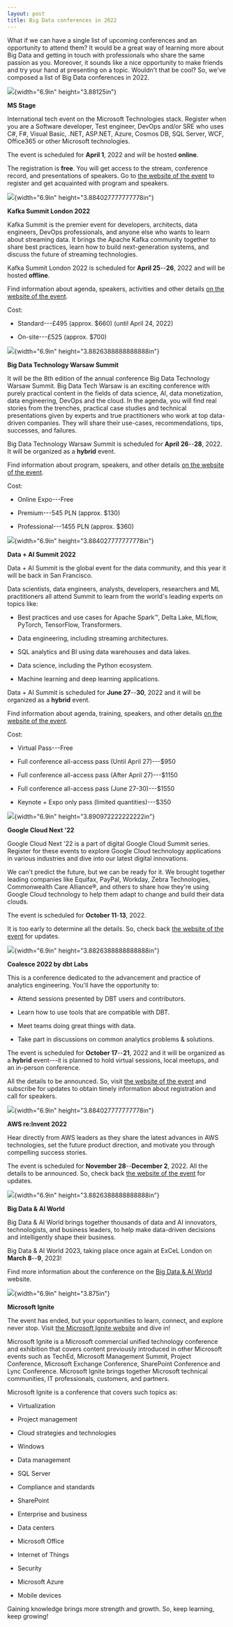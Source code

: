 ```yaml
---
layout: post
title: Big Data conferences in 2022
---
```


What if we can have a single list of upcoming conferences and an
opportunity to attend them? It would be a great way of learning more
about Big Data and getting in touch with professionals who share the
same passion as you. Moreover, it sounds like a nice opportunity to make
friends and try your hand at presenting on a topic. Wouldn't that be
cool? So, we've composed a list of Big Data conferences in 2022.

![](/imgs/vertopal_01b0d26ff6aa4f048bb7d47299136018/media/image1.jpg){width="6.9in"
height="3.88125in"}

**MS Stage**

International tech event on the Microsoft Technologies stack. Register
when you are a Software developer, Test engineer, DevOps and/or SRE who
uses C\#, F\#, Visual Basic, .NET, ASP.NET, Azure, Cosmos DB, SQL
Server, WCF, Office365 or other Microsoft technologies.

The event is scheduled for **April 1**, 2022 and will be hosted
**online**.

The registration is **free**. You will get access to the stream,
conference record, and presentations of speakers. Go to [the website of
the event](https://msstage.com/) to register and get acquainted with
program and speakers.

![](/imgs/vertopal_01b0d26ff6aa4f048bb7d47299136018/media/image2.jpg){width="6.9in"
height="3.884027777777778in"}

**Kafka Summit London 2022**

Kafka Summit is the premier event for developers, architects, data
engineers, DevOps professionals, and anyone else who wants to learn
about streaming data. It brings the Apache Kafka community together to
share best practices, learn how to build next-generation systems, and
discuss the future of streaming technologies.

Kafka Summit London 2022 is scheduled for **April 25**--**26**, 2022 and
will be hosted **offline**.

Find information about agenda, speakers, activities and other details
[on the website of the
event](https://www.kafka-summit.org/events/kafka-summit-london-2022/about).

Cost:

-   Standard---£495 (approx. \$660) (until April 24, 2022)

-   On-site---£525 (approx. \$700)

![](/imgs/vertopal_01b0d26ff6aa4f048bb7d47299136018/media/image3.jpg){width="6.9in"
height="3.8826388888888888in"}

**Big Data Technology Warsaw Summit**

It will be the 8th edition of the annual conference Big Data Technology
Warsaw Summit. Big Data Tech Warsaw is an exciting conference with
purely practical content in the fields of data science, AI, data
monetization, data engineering, DevOps and the cloud. In the agenda, you
will find real stories from the trenches, practical case studies and
technical presentations given by experts and true practitioners who work
at top data-driven companies. They will share their use-cases,
recommendations, tips, successes, and failures.

Big Data Technology Warsaw Summit is scheduled for **April**
**26**--**28**, 2022. It will be organized as a **hybrid** event.

Find information about program, speakers, and other details [on the
website of the event](https://bigdatatechwarsaw.eu/).

Cost:

-   Online Expo---Free

-   Premium---545 PLN (approx. \$130)

-   Professional---1455 PLN (approx. \$360)

![](/imgs/vertopal_01b0d26ff6aa4f048bb7d47299136018/media/image4.jpg){width="6.9in"
height="3.884027777777778in"}

**Data + AI Summit 2022**

Data + AI Summit is the global event for the data community, and this
year it will be back in San Francisco.

Data scientists, data engineers, analysts, developers, researchers and
ML practitioners all attend Summit to learn from the world's leading
experts on topics like:

-   Best practices and use cases for Apache Spark™, Delta Lake, MLflow,
    PyTorch, TensorFlow, Transformers.

-   Data engineering, including streaming architectures.

-   SQL analytics and BI using data warehouses and data lakes.

-   Data science, including the Python ecosystem.

-   Machine learning and deep learning applications.

Data + AI Summit is scheduled for **June 27**--**30**, 2022 and it will
be organized as a **hybrid** event.

Find information about agenda, training, speakers, and other details [on
the website of the
event](https://databricks.com/dataaisummit/north-america-2022).

Cost:

-   Virtual Pass---Free

-   Full conference all-access pass (Until April 27)---\$950

-   Full conference all-access pass (After April 27)---\$1150

-   Full conference all-access pass (June 27-30)---\$1550

-   Keynote + Expo only pass (limited quantities)---\$350

![](/imgs/vertopal_01b0d26ff6aa4f048bb7d47299136018/media/image5.jpg){width="6.9in"
height="3.890972222222222in"}

**Google Cloud Next '22**

Google Cloud Next '22 is a part of digital Google Cloud Summit series.
Register for these events to explore Google Cloud technology
applications in various industries and dive into our latest digital
innovations.

We can't predict the future, but we can be ready for it. We brought
together leading companies like Equifax, PayPal, Workday, Zebra
Technologies, Commonwealth Care Alliance®, and others to share how
they're using Google Cloud technology to help them adapt to change and
build their data clouds.

The event is scheduled for **October 11**-**13**, 2022.

It is too early to determine all the details. So, check back [the
website of the event](https://cloud.withgoogle.com/next) for updates.

![](/imgs/vertopal_01b0d26ff6aa4f048bb7d47299136018/media/image6.jpg){width="6.9in"
height="3.8826388888888888in"}

**Coalesce 2022 by dbt Labs**

This is a conference dedicated to the advancement and practice of
analytics engineering. You'll have the opportunity to:

-   Attend sessions presented by DBT users and contributors.

-   Learn how to use tools that are compatible with DBT.

-   Meet teams doing great things with data.

-   Take part in discussions on common analytics problems & solutions.

The event is scheduled for **October 17**--**21**, 2022 and it will be
organized as a **hybrid** event---it is planned to hold virtual
sessions, local meetups, and an in-person conference.

All the details to be announced. So, visit [the website of the
event](https://coalesce.getdbt.com/#coalesceForm) and subscribe for
updates to obtain timely information about registration and call for
speakers.

![](/imgs/vertopal_01b0d26ff6aa4f048bb7d47299136018/media/image7.jpg){width="6.9in"
height="3.884027777777778in"}

**AWS re:Invent 2022**

Hear directly from AWS leaders as they share the latest advances in AWS
technologies, set the future product direction, and motivate you through
compelling success stories.

The event is scheduled for **November 28**--**December 2**, 2022. All
the details to be announced. So, check back [the website of the
event](https://reinvent.awsevents.com/) for updates.

![](/imgs/vertopal_01b0d26ff6aa4f048bb7d47299136018/media/image8.jpg){width="6.9in"
height="3.8826388888888888in"}

**Big Data & AI World**

Big Data & AI World brings together thousands of data and AI innovators,
technologists, and business leaders, to help make data-driven decisions
and intelligently shape their business.

Big Data & AI World 2023, taking place once again at ExCeL London on
**March 8**--**9**, 2023!

Find more information about the conference on the [Big Data & AI
World](https://www.bigdataworld.com/welcome) website.

![](/imgs/vertopal_01b0d26ff6aa4f048bb7d47299136018/media/image9.jpg){width="6.9in"
height="3.875in"}

**Microsoft Ignite**

The event has ended, but your opportunities to learn, connect, and
explore never stop. Visit [the Microsoft Ignite
website](https://myignite.microsoft.com/home) and dive in!

Microsoft Ignite is a Microsoft commercial unified technology conference
and exhibition that covers content previously introduced in other
Microsoft events such as TechEd, Microsoft Management Summit, Project
Conference, Microsoft Exchange Conference, SharePoint Conference and
Lync Conference. Microsoft Ignite brings together Microsoft technical
communities, IT professionals, customers, and partners.

Microsoft Ignite is a conference that covers such topics as:

-   Virtualization

-   Project management

-   Cloud strategies and technologies

-   Windows

-   Data management

-   SQL Server

-   Compliance and standards

-   SharePoint

-   Enterprise and business

-   Data centers

-   Microsoft Office

-   Internet of Things

-   Security

-   Microsoft Azure

-   Mobile devices

Gaining knowledge brings more strength and growth. So, keep learning,
keep growing!
